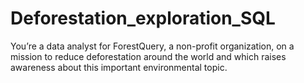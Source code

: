 # Deforestation_exploration_SQL
You’re a data analyst for ForestQuery, a non-profit organization, on a mission to reduce deforestation around the world and which raises awareness about this important environmental topic.
